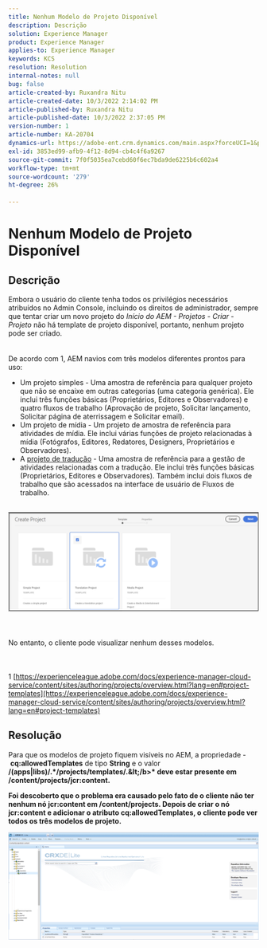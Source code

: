 ```yaml
---
title: Nenhum Modelo de Projeto Disponível
description: Descrição
solution: Experience Manager
product: Experience Manager
applies-to: Experience Manager
keywords: KCS
resolution: Resolution
internal-notes: null
bug: false
article-created-by: Ruxandra Nitu
article-created-date: 10/3/2022 2:14:02 PM
article-published-by: Ruxandra Nitu
article-published-date: 10/3/2022 2:37:05 PM
version-number: 1
article-number: KA-20704
dynamics-url: https://adobe-ent.crm.dynamics.com/main.aspx?forceUCI=1&pagetype=entityrecord&etn=knowledgearticle&id=78f9169d-2543-ed11-bba2-0022480866ad
exl-id: 3853ed99-afb9-4f12-8d94-cb4c4f6a9267
source-git-commit: 7f0f5035ea7cebd60f6ec7bda9de6225b6c602a4
workflow-type: tm+mt
source-wordcount: '279'
ht-degree: 26%

---
```


# Nenhum Modelo de Projeto Disponível

## Descrição

Embora o usuário do cliente tenha todos os privilégios necessários atribuídos no Admin Console, incluindo os direitos de administrador, sempre que tentar criar um novo projeto do *Início do AEM - Projetos - Criar - Projeto* não há template de projeto disponível, portanto, nenhum projeto pode ser criado.<br><br><br>
De acordo com 1, AEM navios com três modelos diferentes prontos para uso:

- Um projeto simples - Uma amostra de referência para qualquer projeto que não se encaixe em outras categorias (uma categoria genérica). Ele inclui três funções básicas (Proprietários, Editores e Observadores) e quatro fluxos de trabalho (Aprovação de projeto, Solicitar lançamento, Solicitar página de aterrissagem e Solicitar email).
- Um projeto de mídia - Um projeto de amostra de referência para atividades de mídia. Ele inclui várias funções de projeto relacionadas à mídia (Fotógrafos, Editores, Redatores, Designers, Proprietários e Observadores).
- A [projeto de tradução](https://experienceleague.adobe.com/docs/experience-manager-cloud-service/content/sites/administering/reusing-content/translation/overview.html?lang=en) - Uma amostra de referência para a gestão de atividades relacionadas com a tradução. Ele inclui três funções básicas (Proprietários, Editores e Observadores). Também inclui dois fluxos de trabalho que são acessados na interface de usuário de Fluxos de trabalho.


<br>![](assets/___8267027f-2843-ed11-bba2-0022480866ad___.png)<br><br> <br><br>No entanto, o cliente pode visualizar nenhum desses modelos.<br><br> <br><br>1 [https://experienceleague.adobe.com/docs/experience-manager-cloud-service/content/sites/authoring/projects/overview.html?lang=en#project-templates](https://experienceleague.adobe.com/docs/experience-manager-cloud-service/content/sites/authoring/projects/overview.html?lang=en#project-templates)

## Resolução


Para que os modelos de projeto fiquem visíveis no AEM, a propriedade - <b>cq:allowedTemplates</b> de tipo <b>String</b> e o valor <b>/(apps|libs)/.\*/projects/templates/.\&lt;/b>* deve estar presente em <b>/content/projects/jcr:content</b>.

Foi descoberto que o problema era causado pelo fato de o cliente não ter nenhum nó jcr:content em /content/projects. Depois de criar o nó jcr:content e adicionar o atributo cq:allowedTemplates, o cliente pode ver todos os três modelos de projeto.



![](assets/ef0af61b-2843-ed11-bba2-0022480866ad.png)
